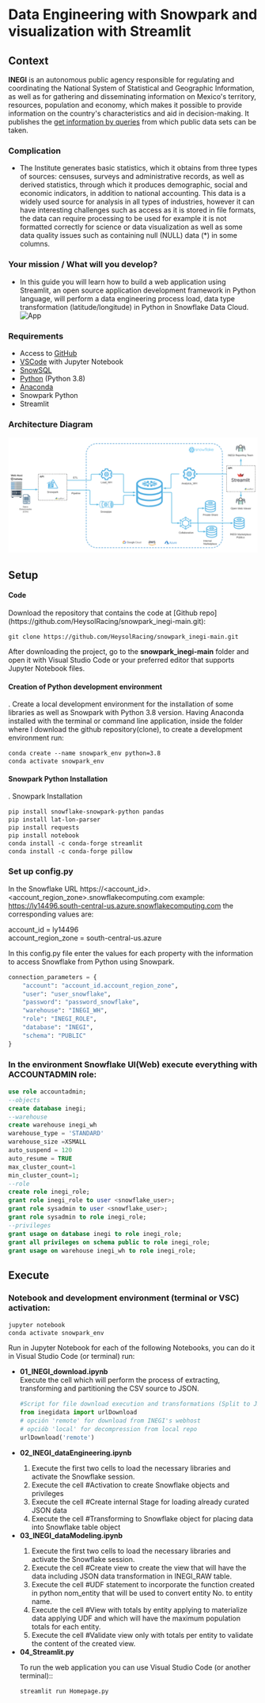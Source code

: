 # Data Engineering with Snowpark and visualization with Streamlit

## Context
**INEGI** is an autonomous public agency responsible for regulating and coordinating the National System of Statistical and Geographic Information, as well as for gathering and disseminating information on Mexico's territory, resources, population and economy, which makes it possible to provide information on the country's characteristics and aid in decision-making. It publishes the [get information by queries](https://www.inegi.org.mx/siscon/) from which public data sets can be taken.

### Complication
- The Institute generates basic statistics, which it obtains from three types of sources: censuses, surveys and administrative records, as well as derived statistics, through which it produces demographic, social and economic indicators, in addition to national accounting. This data is a widely used source for analysis in all types of industries, however it can have interesting challenges such as access as it is stored in file formats, the data can require processing to be used for example it is not formatted correctly for science or data visualization as well as some data quality issues such as containing null (NULL) data (*) in some columns.

### Your mission / What will you develop? 
- In this guide you will learn how to build a web application using Streamlit, an open source application development framework in Python language, will perform a data engineering process load, data type transformation (latitude/longitude) in Python in Snowflake Data Cloud.
![App](https://github.com/HeysolRacing/snowpark_inegi-main)

### Requirements 
- Access to [GitHub](https://github.com/)  
- [VSCode](https://code.visualstudio.com/download) with Jupyter Notebook
- [SnowSQL](https://developers.snowflake.com/snowsql/)  
- [Python](https://www.python.org/) (Python 3.8)
- [Anaconda](https://www.anaconda.com/products/distribution)
- Snowpark Python 
- Streamlit 

### Architecture Diagram
![Architecture and service model from file download in source data provider hosting, data extraction and transformation with Snowpark Python, data loading using code to an internal stage with Snowflake, with a Streamlit interface using Python to implement data visualization.](https://github.com/HeysolRacing/snowpark_inegi-main/blob/master/img/modelo.png)


## Setup
<h4>Code</h4>
Download the repository that contains the code at [Github repo](https://github.com/HeysolRacing/snowpark_inegi-main.git):

```shell
git clone https://github.com/HeysolRacing/snowpark_inegi-main.git
```
After downloading the project, go to the **snowpark_inegi-main** folder and open it with Visual Studio Code or your preferred editor that supports Jupyter Notebook files.

<h4>Creation of Python development environment</h4>. 
Create a local development environment for the installation of some libraries as well as Snowpark with Python 3.8 version.
Having Anaconda installed with the terminal or command line application, inside the folder where I download the github repository(clone), to create a development environment run:

```shell
conda create --name snowpark_env python=3.8 
conda activate snowpark_env
```

<h4>Snowpark Python Installation</h4>. 
Snowpark Installation

```shell
pip install snowflake-snowpark-python pandas
pip install lat-lon-parser
pip install requests
pip install notebook
conda install -c conda-forge streamlit 
conda install -c conda-forge pillow
```

### Set up config.py
In the Snowflake URL https://<account_id>.<account_region_zone>.snowflakecomputing.com example: https://ly14496.south-central-us.azure.snowflakecomputing.com the corresponding values are:

account_id = ly14496<br>
account_region_zone = south-central-us.azure<br>

In this config.py file enter the values for each property with the information to access Snowflake from Python using Snowpark.

```python
connection_parameters = {
    "account": "account_id.account_region_zone",
    "user": "user_snowflake",
    "password": "password_snowflake",
    "warehouse": "INEGI_WH",
    "role": "INEGI_ROLE",
    "database": "INEGI",
    "schema": "PUBLIC"
}
```

### In the environment <b>Snowflake UI(Web)</b> execute everything with <b>ACCOUNTADMIN</b> role:

```sql
use role accountadmin;
--objects 
create database inegi;
--warehouse
create warehouse inegi_wh 
warehouse_type = 'STANDARD' 
warehouse_size =XSMALL 
auto_suspend = 120 
auto_resume = TRUE 
max_cluster_count=1 
min_cluster_count=1;
--role
create role inegi_role;
grant role inegi_role to user <snowflake_user>;
grant role sysadmin to user <snowflake_user>;
grant role sysadmin to role inegi_role;
--privileges  
grant usage on database inegi to role inegi_role;
grant all privileges on schema public to role inegi_role;
grant usage on warehouse inegi_wh to role inegi_role;
```

## Execute

### Notebook and development environment (terminal or VSC) activation:
```shell
jupyter notebook
conda activate snowpark_env
```

Run in Jupyter Notebook for each of the following Notebooks, you can do it in Visual Studio Code (or terminal) run:

<ul>
<li><b>01_INEGI_download.ipynb</b></li>
Execute the cell which will perform the process of extracting, transforming and partitioning the CSV source to JSON.

```python
#Script for file download execution and transformations (Split to JSON)
from inegidata import urlDownload
# opción 'remote' for download from INEGI's webhost
# opciób 'local' for decompression from local repo
urlDownload('remote')
```

<li><b>02_INEGI_dataEngineering.ipynb</b></li>
<ol>
<li>Execute the first two cells to load the necessary libraries and activate the Snowflake session.</li>
<li>Execute the cell #Activation to create Snowflake objects and privileges</li>
<li>Execute the cell #Create internal Stage for loading already curated JSON data</li>
<li>Execute the cell #Transforming to Snowflake object for placing data into Snowflake table object</li>
</ol>

<li><b>03_INEGI_dataModeling.ipynb</b></li>
<ol>
<li>Execute the first two cells to load the necessary libraries and activate the Snowflake session.</li>
<li>Execute the cell #Create view to create the view that will have the data including JSON data transformation in INEGI_RAW table.</li>
<li>Execute the cell #UDF statement to incorporate the function created in python nom_entity that will be used to convert entity No. to entity name.</li>
<li>Execute the cell #View with totals by entity applying to materialize data applying UDF and which will have the maximum population totals for each 
    entity.</li>
<li>Execute the cell #Validate view only with totals per entity to validate the content of the created view.</li>
</ol>

<li><b>04_Streamlit.py</b><br>
 
To run the web application you can use Visual Studio Code (or another terminal)::
 
 ```shell
streamlit run Homepage.py
```

</li>
</ul>